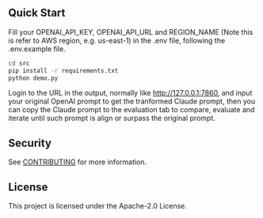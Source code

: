 ## Quick Start

Fill your OPENAI_API_KEY, OPENAI_API_URL and REGION_NAME (Note this is refer to AWS region, e.g. us-east-1) in the .env file, following the .env.example file.

```bash
cd src
pip install -r requirements.txt
python demo.py
```
Login to the URL in the output, normally like http://127.0.0.1:7860, and input your original OpenAI prompt to get the tranformed Claude prompt, then you can copy the Claude prompt to the evaluation tab to compare, evaluate and iterate until such prompt is align or surpass the original prompt.

## Security

See [CONTRIBUTING](CONTRIBUTING.md#security-issue-notifications) for more information.

## License

This project is licensed under the Apache-2.0 License.

